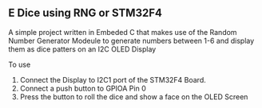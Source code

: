 ﻿## E Dice using RNG or STM32F4
A simple project written in Embeded C that makes use of the Random Number Generator Modeule to generate numbers between 1-6 and display them as dice patters on an I2C OLED Display

To use
1. Connect the Display to I2C1 port of the STM32F4 Board.
2. Connect a push button to GPIOA Pin 0
3. Press the button to roll the dice and show a face on    the OLED Screen
